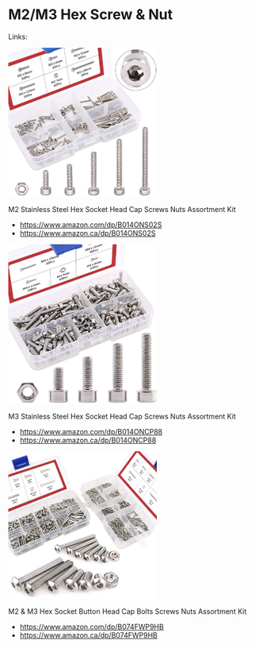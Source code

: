 # M2/M3 Hex Screw & Nut

Links:

<img src="./M2.jpg" width="300px" />

M2 Stainless Steel Hex Socket Head Cap Screws Nuts Assortment Kit
- https://www.amazon.com/dp/B014ONS02S
- https://www.amazon.ca/dp/B014ONS02S

<img src="./M3.jpg" width="300px" />

M3 Stainless Steel Hex Socket Head Cap Screws Nuts Assortment Kit
- https://www.amazon.com/dp/B014ONCP88
- https://www.amazon.ca/dp/B014ONCP88

<img src="./M2-M3.jpg" width="300px" />

M2 & M3 Hex Socket Button Head Cap Bolts Screws Nuts Assortment Kit
- https://www.amazon.com/dp/B074FWP9HB
- https://www.amazon.ca/dp/B074FWP9HB
